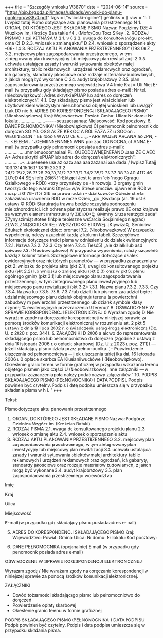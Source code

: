 +++
title = "Szczegóły wniosku W3870"
date = "2024-06-14"
source = "https://bip.brg.gda.pl/images/uploads/wnioski-do-planu-ogolnego/w3870.pdf"
tags = ["wnioski-ogolne"]
geolinks = []
raw = "c T Lvvpisz tutaj Pismo dotyczące aktu planowania przestrzennego N 1. ORGAN, DO KTÓREGO JEST SKŁADANE PISMO  Nazwa: Pogdzimy DZE 4 Wuzlkow im, (Kroścy Bała takie f 4 . (MofoyCou Tocz  SKey . 2. RODZAJ PISMAD /  zai KZTNASA M 2.1. v 0 2.2. uwaga do konsułtowanćgu projekt. oma (2)  D 2.3. wniosek o zmianę aktu” D 2.4. wniosek o sporządzenie akty -06- 1 4  3. RODZAJ AKTU PLANOWANIA PRZESTRZENNEGO”  (193 06 Ż _ 3.2. miejscowy płan zagospodarowania przestrzennego, w tym zintegrowany plan inwestycyjny lub miejscowy pian rewitalizacji 2 3.3. uchwała ustałająca zasady i warunki sytuowania obiektów małej architektury, tablic reklamowych i urządzeń reklamowych oraz ogrodzeń, ich gabaryty, standardy jakościowe oraz rodzaje materiałów budowlanych, z jakich mogą być wykonane C 3.4. audyt krajobrazowy 2 3.5. plan zagospodarowania przestrzennego województwa V 4 Imię Kraj = Uli Miej E-mail (w przypadku gdy składający pismo posiada adres e-mail): Nr tel. (nieobowiązkowo): Adres skrytki ePUAP lub adres do doręczeń elektronicznych”: 4.1. Czy składający pismo jest właścicielem lub użytkownikiem wieczystym nieruchomości objętej wnioskiem lub uwagą? Ltak DO nie 5. ADRES DO KORESPONDENCJI SKŁADAJĄCEGO PISMO” (Nieobowiązkowo) Kraj: Województwo: Powiat: Gmina: Ulica: Nr domu: Nr lokalu: .....................------seuzacaaanaa: Miejscowość: Kod pocztowy: 6. DANE PEŁNOMOCNIKA” (Nieobowiązkowo) CI pełnomocnik   pełnomocnik do doręczeń SO YO. OSG Ak ŻE KEK OC A RÓL EAZA ZZ u SOO on .  WEUINIESCN 'TEE łooo a WWO CE € ...„. - ARR WOJEN ARCANA ao ZPN,  --.. <EREEM . ' JOEMIINNENNNEN WNN poi: zac OO NOCNA,     ct ANNA E-mail (w przypadku gdy pełnomocnik posiada adres e-mail): .................mmiomuooomaaiaai PL. OUEODOWNĘENEPANO Jaaa ZE O AEC A> Adres skrytki ePUAP lub adres do doręczeń elektronicznych”: ..............-...uueeeeee use az oaza aaa aaa zazanai aaa dada. / lwpisz Tutajj 103.13.14.15.16.17 18 19.20.23'2 24/2.25/2,26.27.28.29,30,31/2.32.33/2.34/2.35/2 36 37 38.39.40 4112.46 2U'ęD 44 ŚĘ sirefg Z6i6Ń! 'rEktzgci Jest to aren 'cis 'nego Cgragu Gziałkowego + ROD) «tory przynależy qe <h rozwoju. 3 organy gmin tworzyc do tego warunki Otysc= w/w Streće umcziiw: ujawnienie RÓD w mozp ci G'78*71% SIE na prawa rodzin - działkowców Obiecie strefa zakazułaca urawrienia ROD w moze Oziec, „gc „Kwidacja (ań. 19 ust £ ustawy © RÓD: Staruiracja trawna bedzie sczuyiała podnoszeniu mie'ożnorodrości. ich ochrena pianistyczna reailzuje prawo UE oraz krajowe sa ważnym elament infrastrukiu fy ZiElOD=Ę; QMminy Słuza reatzgcii zada” Z7yny szimiąt stotee fińkpie teoieszne ws5arcia Socjaimiego nięgrac) ZLWGLZNQSCI IDKAIRE; : WĘGZYDOKCIETIOWEj. aKiywizaCj, Seniorów. £dukach ekoiogicznej dziec: promaci 7.2. (Nieobowiązkowo) W przypadku wypełnienia, należy uzupełnić każdą z kolumn tabeli. Szczegółowe informacje dotyczące treści pisma w odniesieniu do działek ewidencyjnych: 7.2.1. Nazwa 7.2.2. 7.2.3. Czy teren 7.2.4. Treść5) „a ie działki lub asd spiwace 7.3. (Nieobowiązkowo) W przypadku wypełnienia, należy uzupełnić każdą z kolumn tabeli. Szczegółowe informacje dotyczące działek ewidencyjnych oraz niektórych parametrów — w przypadku zaznaczenia w pkt 2: wniosku do projektu aktu (pkt 2.1), uwagi do konsultowanego projektu aktu (pkt 2.2) lub wniosku o zmianę aktu (pkt 2.3) oraz w pkt 3: planu ogólnego gminy (pkt 3.1) lub miejscowego planu zagospodarowania przestrzennego, w tym zintegrowanego planu inwestycyjnego lub miejscowego planu rewitalizacji (pkt 3.2): 7.3.1. Nazwa pianu 7.3.2. 7.3.3. Czy 7.3.4. Nazwa lub 7.3.5. 73.6. 7.3.7. łub działki lub pismem zaa udział będe : udział miejscowego planu działek obejmuje terenu (a powierzchni zabudowy m powierzchni przestrzennego lub działek symbole kłasy czynnej % ewidencyjnych  przeznaczenia U terenu)” 8. OŚWIADCZENIE W SPRAWIE KORESPONDENCJI ELEKTRONICZNEJ 0 Wyrażam zgodę DI Nie wyrażam zgody na doręczanie korespondencji w niniejszej sprawie za pomocą środków komunikacji elektronicznej w rozumieniu art. 2 pkt 5 ustawy z dnia 18 lipca 2002 r. o świadczeniu usług drogą elektroniczną (Dz. U. z 2020 r. poz. 344). 9. ZAŁĄCZNIKI D 2006 a aiciwo do reprezentowania składającego pismo lub pełnomocnictwo do doręczeń (zgodnie z ustawą z dnia 16 istopada 2006 r. o opłacie skarbowej (Dz. U. z 2023 r. poz. 2111)) — jeżeli składający pismo działa przez pełnomocnika. ( - Potwierdzenie uiszczenia od pełnomocnictwa — j ek uiszczenia takiej ika dni. 16 letopada 2006 r. 0 opłacie skarbca EA Kiuuianiiwuchówe I  (Nieobowiązkowo). Określenie granic terenu w formie graficznej w przypadku wskazania terenu objętego pismem jako części U (Nieobowiązkowo). Inne załączniki — w przypadku zaznaczenia poła należy podać nazwy załączników.” 10. PODPIS SKŁADAJĄCEGO PISMO (PEŁNOMOCNIKA) I DATA PODPISU Podpis powinien być czytelny. Podpis i datę podpisu umieszcza się w przypadku składania pisma w h i. "
+++

Tekst: 

Pismo dotyczące aktu planowania przestrzennego
1. ORGAN, DO KTÓREGO JEST SKŁADANE PISMO 
Nazwa: Podgórze Dzielnica Wzgórz im. (Krościen Bałaki)
2. RODZAJ PISMA
2.1. uwaga do konsultowanego projektu planu
2.3. wniosek o zmianę aktu
2.4. wniosek o sporządzenie aktu
3. RODZAJ AKTU PLANOWANIA PRZESTRZENNEGO
3.2. miejscowy plan zagospodarowania przestrzennego, w tym zintegrowany plan inwestycyjny lub miejscowy plan rewitalizacji
3.3. uchwała ustalająca zasady i warunki sytuowania obiektów małej architektury, tablic reklamowych i urządzeń reklamowych oraz ogrodzeń, ich gabaryty, standardy jakościowe oraz rodzaje materiałów budowlanych, z jakich mogą być wykonane 
3.4. audyt krajobrazowy 
3.5. plan zagospodarowania przestrzennego województwa

Imię

Kraj

Ulica

Miejscowość

E-mail (w przypadku gdy składający pismo posiada adres e-mail)

5. ADRES DO KORESPONDENCJI SKŁADAJĄCEGO PISMO
Kraj: 
Województwo: 
Powiat: 
Gmina: 
Ulica: 
Nr domu: 
Nr lokalu: 
Kod pocztowy:

6. DANE PEŁNOMOCNIKA (opcjonalnie)
E-mail (w przypadku gdy pełnomocnik posiada adres e-mail)

OŚWIADCZENIE W SPRAWIE KORESPONDENCJI ELEKTRONICZNEJ

Wyrażam zgodę / Nie wyrażam zgody
na doręczanie korespondencji w niniejszej sprawie za pomocą środków komunikacji elektronicznej.

ZAŁĄCZNIKI

- Dowód tożsamości składającego pismo lub pełnomocnictwo do doręczeń
- Potwierdzenie opłaty skarbowej
- Określenie granic terenu w formie graficznej

PODPIS SKŁADAJĄCEGO PISMO (PEŁNOMOCNIKA) I DATA PODPISU
Podpis powinien być czytelny. Podpis i data podpisu umieszcza się w przypadku składania pisma.


